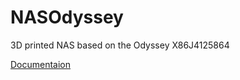 # NASOdyssey
3D printed NAS based on the Odyssey X86J4125864

[Documentaion](https://frdfsnlght.github.io/NASOdyssey/)

